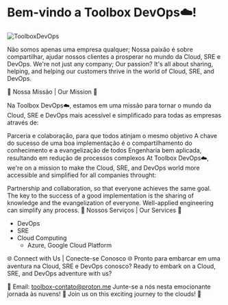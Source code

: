 # Bem-vindo a Toolbox DevOps☁️!
![ToolboxDevOps](https://github.com/toolboxcompany/.github/blob/main/profile/image/pixel-art-4-1-nbg.png)

Não somos apenas uma empresa qualquer; Nossa paixão é sobre compartilhar, ajudar nossos clientes a prosperar no mundo da Cloud, SRE e DevOps. 
We're not just any company; Our passion? It's all about sharing, helping, and helping our customers thrive in the world of Cloud, SRE, and DevOps.

🌟 Nossa Missão | Our Mission 🌟

Na Toolbox DevOps☁️, estamos em uma missão para tornar o mundo da Cloud, SRE e DevOps mais acessível e simplificado para todas as empresas através de:

Parceria e colaboração, para que todos atinjam o mesmo objetivo
A chave do sucesso de uma boa implementação é o compartilhamento do conhecimento e a evangelização de todos
Engenharia bem aplicada, resultando em redução de processos complexos
At Toolbox DevOps☁️, we're on a mission to make the Cloud, SRE, and DevOps world more accessible and simplified for all companies throught:

Partnership and collaboration, so that everyone achieves the same goal.
The key to the success of a good implementation is the sharing of knowledge and the evangelization of everyone.
Well-applied engineering can simplify any process.
🚀 Nossos Serviços | Our Services 🚀
- DevOps
- SRE
- Cloud Computing
  - Azure, Google Cloud Platform

🌐 Connect with Us | Conecte-se Conosco 🌐
Pronto para embarcar em uma aventura na Cloud, SRE e DevOps conosco?
Ready to embark on a Cloud, SRE, and DevOps adventure with us?

📧 Email: toolbox-contato@proton.me
Junte-se a nós nesta emocionante jornada às nuvens! 🚀
Join us on this exciting journey to the clouds! 🚀
